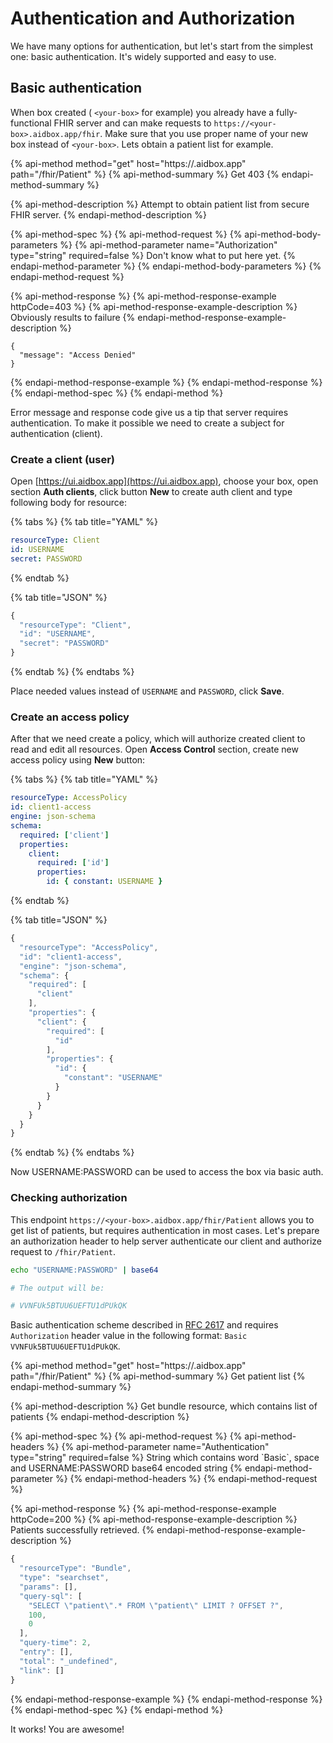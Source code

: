 # Authentication and Authorization

We have many options for authentication, but let's start from the simplest one: basic authentication. It's widely supported and easy to use.

## Basic authentication

When box created \( `<your-box>` for example\) you already have a fully-functional FHIR server and can make requests to `https://<your-box>.aidbox.app/fhir`. Make sure that you use proper name of your new box instead of `<your-box>`. Lets obtain a patient list for example. 

{% api-method method="get" host="https://<your-box>.aidbox.app" path="/fhir/Patient" %}
{% api-method-summary %}
Get 403
{% endapi-method-summary %}

{% api-method-description %}
Attempt to obtain patient list from secure FHIR server.
{% endapi-method-description %}

{% api-method-spec %}
{% api-method-request %}
{% api-method-body-parameters %}
{% api-method-parameter name="Authorization" type="string" required=false %}
Don't know what to put here yet.
{% endapi-method-parameter %}
{% endapi-method-body-parameters %}
{% endapi-method-request %}

{% api-method-response %}
{% api-method-response-example httpCode=403 %}
{% api-method-response-example-description %}
Obviously results to failure
{% endapi-method-response-example-description %}

```
{
  "message": "Access Denied"
}
```
{% endapi-method-response-example %}
{% endapi-method-response %}
{% endapi-method-spec %}
{% endapi-method %}

Error message and response code give us a tip that server requires authentication. To make it possible we need to create a subject for authentication \(client\).

### Create a client \(user\)

Open [https://ui.aidbox.app](https://ui.aidbox.app), choose your box, open section **Auth clients**, click button **New** to create auth client and type following body for resource:

{% tabs %}
{% tab title="YAML" %}
```yaml
resourceType: Client
id: USERNAME
secret: PASSWORD
```
{% endtab %}

{% tab title="JSON" %}
```javascript
{ 
  "resourceType": "Client",
  "id": "USERNAME",
  "secret": "PASSWORD"
}
```
{% endtab %}
{% endtabs %}

Place needed values instead of `USERNAME` and `PASSWORD`, click **Save**.

### Create an access policy

 After that we need create a policy, which will authorize created client to read and edit all resources. Open **Access Control** section, create new access policy using **New** button:

{% tabs %}
{% tab title="YAML" %}
```yaml
resourceType: AccessPolicy
id: client1-access
engine: json-schema
schema:
  required: ['client']
  properties:
    client:
      required: ['id']
      properties:
        id: { constant: USERNAME }
```
{% endtab %}

{% tab title="JSON" %}
```javascript
{
  "resourceType": "AccessPolicy",
  "id": "client1-access",
  "engine": "json-schema",
  "schema": {
    "required": [
      "client"
    ],
    "properties": {
      "client": {
        "required": [
          "id"
        ],
        "properties": {
          "id": {
            "constant": "USERNAME"
          }
        }
      }
    }
  }
}
```
{% endtab %}
{% endtabs %}

Now USERNAME:PASSWORD can be used to access the box via basic auth.

### Checking authorization

This endpoint `https://<your-box>.aidbox.app/fhir/Patient` allows you to get list of patients, but requires authentication in most cases. Let's prepare an authorization header to help server authenticate our client and authorize request to `/fhir/Patient`.

```bash
echo "USERNAME:PASSWORD" | base64

# The output will be:

# VVNFUk5BTUU6UEFTU1dPUkQK
```

Basic authentication scheme described in  [RFC 2617](https://tools.ietf.org/html/rfc2617#page-5) and requires `Authorization` header value in the following format: `Basic VVNFUk5BTUU6UEFTU1dPUkQK`.

{% api-method method="get" host="https://<your-box>.aidbox.app" path="/fhir/Patient" %}
{% api-method-summary %}
Get patient list
{% endapi-method-summary %}

{% api-method-description %}
Get bundle resource, which contains list of patients
{% endapi-method-description %}

{% api-method-spec %}
{% api-method-request %}
{% api-method-headers %}
{% api-method-parameter name="Authentication" type="string" required=false %}
String which contains word \`Basic\`, space and USERNAME:PASSWORD base64 encoded string 
{% endapi-method-parameter %}
{% endapi-method-headers %}
{% endapi-method-request %}

{% api-method-response %}
{% api-method-response-example httpCode=200 %}
{% api-method-response-example-description %}
Patients successfully retrieved.
{% endapi-method-response-example-description %}

```javascript
{
  "resourceType": "Bundle",
  "type": "searchset",
  "params": [],
  "query-sql": [
    "SELECT \"patient\".* FROM \"patient\" LIMIT ? OFFSET ?",
    100,
    0
  ],
  "query-time": 2,
  "entry": [],
  "total": "_undefined",
  "link": []
}
```
{% endapi-method-response-example %}
{% endapi-method-response %}
{% endapi-method-spec %}
{% endapi-method %}

It works! You are awesome!

